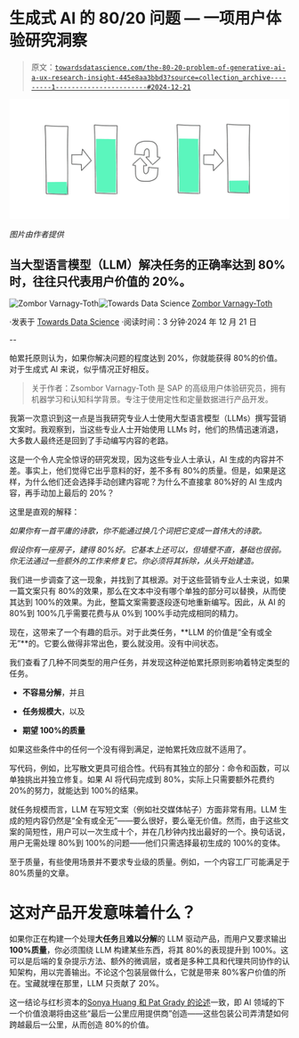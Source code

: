 # 生成式 AI 的 80/20 问题 — 一项用户体验研究洞察

> 原文：[`towardsdatascience.com/the-80-20-problem-of-generative-ai-a-ux-research-insight-445e8aa3bbd3?source=collection_archive---------1-----------------------#2024-12-21`](https://towardsdatascience.com/the-80-20-problem-of-generative-ai-a-ux-research-insight-445e8aa3bbd3?source=collection_archive---------1-----------------------#2024-12-21)

![](img/eb4b5aab6bb53ea2b5f2d12e9d16fdea.png)

*图片由作者提供*

## 当大型语言模型（LLM）解决任务的正确率达到 80%时，往往只代表用户价值的 20%。

[](https://medium.com/@zombor?source=post_page---byline--445e8aa3bbd3--------------------------------)![Zombor Varnagy-Toth](https://medium.com/@zombor?source=post_page---byline--445e8aa3bbd3--------------------------------)[](https://towardsdatascience.com/?source=post_page---byline--445e8aa3bbd3--------------------------------)![Towards Data Science](https://towardsdatascience.com/?source=post_page---byline--445e8aa3bbd3--------------------------------) [Zombor Varnagy-Toth](https://medium.com/@zombor?source=post_page---byline--445e8aa3bbd3--------------------------------)

·发表于 [Towards Data Science](https://towardsdatascience.com/?source=post_page---byline--445e8aa3bbd3--------------------------------) ·阅读时间：3 分钟·2024 年 12 月 21 日

--

帕累托原则认为，如果你解决问题的程度达到 20%，你就能获得 80%的价值。对于生成式 AI 来说，似乎情况正好相反。

> 关于作者：Zsombor Varnagy-Toth 是 SAP 的高级用户体验研究员，拥有机器学习和认知科学背景。专注于使用定性和定量数据进行产品开发。

我第一次意识到这一点是当我研究专业人士使用大型语言模型（LLMs）撰写营销文案时。我观察到，当这些专业人士开始使用 LLMs 时，他们的热情迅速消退，大多数人最终还是回到了手动编写内容的老路。

这是一个令人完全惊讶的研究发现，因为这些专业人士承认，AI 生成的内容并不差。事实上，他们觉得它出乎意料的好，差不多有 80%的质量。但是，如果是这样，为什么他们还会选择手动创建内容呢？为什么不直接拿 80%好的 AI 生成内容，再手动加上最后的 20%？

这里是直观的解释：

*如果你有一首平庸的诗歌，你不能通过换几个词把它变成一首伟大的诗歌。*

*假设你有一座房子，建得 80%好。它基本上还可以，但墙壁不直，基础也很弱。你无法通过一些额外的工作来修复它。你必须将其拆除，从头开始建造。*

我们进一步调查了这一现象，并找到了其根源。对于这些营销专业人士来说，如果一篇文案只有 80%的效果，那么在文本中没有哪个单独的部分可以替换，从而使其达到 100%的效果。为此，整篇文案需要逐段逐句地重新编写。因此，从 AI 的 80%到 100%几乎需要花费与从 0%到 100%手动完成相同的精力。

现在，这带来了一个有趣的启示。对于此类任务，**LLM 的价值是“全有或全无”**的。它要么做得非常出色，要么就没用。没有中间状态。

我们查看了几种不同类型的用户任务，并发现这种逆帕累托原则影响着特定类型的任务。

+   **不容易分解**，并且

+   **任务规模大**，以及

+   **期望 100%的质量**

如果这些条件中的任何一个没有得到满足，逆帕累托效应就不适用了。

写代码，例如，比写散文更具可组合性。代码有其独立的部分：命令和函数，可以单独挑出并独立修复。如果 AI 将代码完成到 80%，实际上只需要额外花费约 20%的努力，就能达到 100%的结果。

就任务规模而言，LLM 在写短文案（例如社交媒体帖子）方面非常有用。LLM 生成的短内容仍然是“全有或全无”——要么很好，要么毫无价值。然而，由于这些文案的简短性，用户可以一次生成十个，并在几秒钟内找出最好的一个。换句话说，用户无需处理 80%到 100%的问题——他们只需选择最初生成的 100%的变体。

至于质量，有些使用场景并不要求专业级的质量。例如，一个内容工厂可能满足于 80%质量的文章。

# 这对产品开发意味着什么？

如果你正在构建一个处理**大任务**且**难以分解**的 LLM 驱动产品，而用户又要求输出**100%质量**，你必须围绕 LLM 构建某些东西，将其 80%的表现提升到 100%。这可以是后端的复杂提示方法、额外的微调层，或者是多种工具和代理共同协作的认知架构，用以完善输出。不论这个包装层做什么，它就是带来 80%客户价值的所在。宝藏就埋在那里，LLM 只贡献了 20%。

这一结论与红杉资本的[Sonya Huang 和 Pat Grady 的论述](https://www.sequoiacap.com/article/generative-ais-act-o1/)一致，即 AI 领域的下一个价值浪潮将由这些“最后一公里应用提供商”创造——这些包装公司弄清楚如何跨越最后一公里，从而创造 80%的价值。
